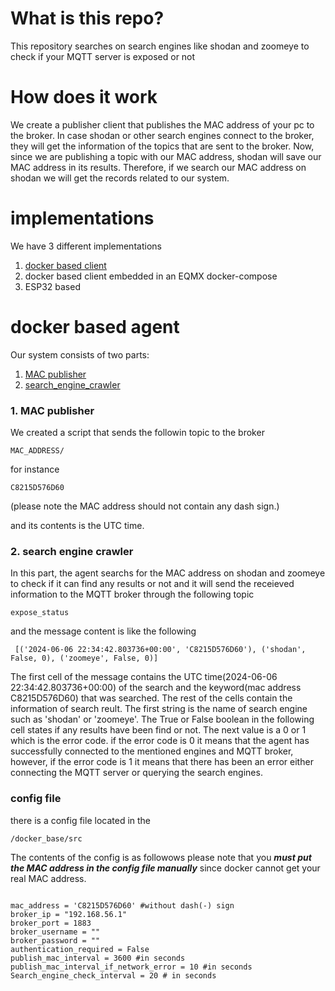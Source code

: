 # What is this repo? 
This repository searches on search engines like shodan and zoomeye to check if your MQTT server is exposed or not 

# How does it work
We create a publisher client that publishes the MAC address of your pc to the broker. In case shodan or other search engines connect to the broker, they will get the information of the topics that are sent to the broker. Now, since we are publishing a topic with our MAC address, shodan will save our MAC address in its results. Therefore, if we search our MAC address on shodan we will get the records related to our system.

# implementations
We have 3 different implementations
1. [docker based client](#docker-based-agent) 
2. docker based client embedded in an EQMX docker-compose 
3. ESP32 based 

# docker based agent
Our system consists of two parts:

1. [MAC publisher](#MAC_publisher)
2. [search_engine_crawler](#search_engine_crawler)

### 1. MAC publisher <a id='MAC_publisher'></a>
We created a script that sends the followin topic to the broker
```
MAC_ADDRESS/
```
for instance
```
C8215D576D60
```
(please note the MAC address should not contain any dash sign.) 

and its contents is the UTC time. 

### 2. search engine crawler<a id='search_engine_crawler'></a>
In this part, the agent searchs for the MAC address on shodan and zoomeye to check if it can find any results or not and it will send the receieved information to the MQTT broker through the following topic
```
expose_status
```
and the message content is like the following
```
 [('2024-06-06 22:34:42.803736+00:00', 'C8215D576D60'), ('shodan', False, 0), ('zoomeye', False, 0)]
```
The first cell of the message contains the UTC time(2024-06-06 22:34:42.803736+00:00) of the search and the keyword(mac address C8215D576D60) that was searched. The rest of the cells contain the information of search reult. The first string is the name of search engine such as 'shodan' or 'zoomeye'. The True or False boolean in the following cell states if any results have been find or not. The next value is a 0 or 1 which is the error code. if the error code is 0 it means that the agent has successfully connected to the mentioned engines and MQTT broker, however, if the error code is 1 it means that there has been an error either connecting the MQTT server or querying the search engines. 

### config file
there is a config file located in the 
```
/docker_base/src
```
The contents of the config is as followows 
please note that you **_must put the MAC address in the config file manually_** since docker cannot get your real MAC address.  

```

mac_address = 'C8215D576D60' #without dash(-) sign 
broker_ip = "192.168.56.1"
broker_port = 1883
broker_username = ""
broker_password = ""
authentication_required = False
publish_mac_interval = 3600 #in seconds 
publish_mac_interval_if_network_error = 10 #in seconds
Search_engine_check_interval = 20 # in seconds
```


